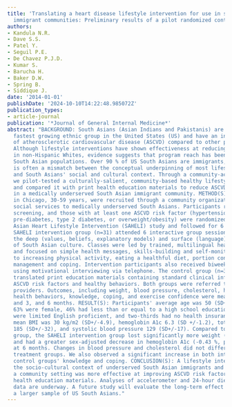 ```yaml
---
title: 'Translating a heart disease lifestyle intervention for use in south Asian
  immigrant communities: Preliminary results of a pilot randomized controlled trial'
authors:
- Kandula N.R.
- Dave S.S.
- Patel Y.
- Seguil P.E.
- De Chavez P.J.D.
- Kumar S.
- Barucha H.
- Baker D.W.
- Spring B.
- Siddique J.
date: '2014-01-01'
publishDate: '2024-10-10T14:22:48.985072Z'
publication_types:
- article-journal
publication: '*Journal of General Internal Medicine*'
abstract: "BACKGROUND: South Asians (Asian Indians and Pakistanis) are the second
  fastest growing ethnic group in the United States (US) and have an increased risk
  of atherosclerotic cardiovascular disease (ASCVD) compared to other populations.
  Although lifestyle interventions have shown effectiveness at reducing ASCVD risk
  in non-Hispanic Whites, evidence suggests that program reach has been limited in
  South Asian populations. Over 90 % of US South Asians are immigrants, and there
  is often a mismatch between the conceptual underpinning of most lifestyle interventions
  and South Asians' social and cultural context. Through a community-academic partnership,
  we pilot-tested a culturally-salient, community-based healthy lifestyle intervention
  and compared it with print health education materials to reduce ASCVD risk factors
  in a medically underserved South Asian immigrant community. METHOD(S): South Asians
  in Chicago, 30-59 years, were recruited through a community organization that provides
  social services to medically underserved South Asians. Participants received community-based
  screening, and those with at least one ASCVD risk factor (hypertension, hypercholesterolemia,
  pre-diabetes, type 2 diabetes, or overweight/obesity) were randomized into the South
  Asian Heart Lifestyle Intervention (SAHELI) study and followed for 6 months. The
  SAHELI intervention group (n=31) attended 6 interactive group sessions that incorporated
  the deep (values, beliefs, explanatory models) and surface (language) structures
  of South Asian culture. Classes were led by trained, multilingual health educators
  and focused on simple health messages, skills-building and self-monitoring related
  to increasing physical activity, eating a healthful diet, portion control, and stress
  management and coping. Intervention participants also received biweekly support
  using motivational interviewing via telephone. The control group (n=32) received
  translated print education materials containing standard clinical information about
  ASCVD risk factors and healthy behaviors. Both groups were referred to primary care
  providers. Outcomes, including weight, blood pressure, cholesterol, hemoglobin A1c,
  health behaviors, knowledge, coping, and exercise confidence were measured at baseline
  and 3, and 6 months. RESULT(S): Participants' average age was 50 (SD+/-8) years,
  63% were female, 46% had less than or equal to a high school education, one-third
  were limited English proficient, and two-thirds had no health insurance. At baseline,
  mean BMI was 30 kg/m2 (SD+/-4.9), hemoglobin A1c 6.3 (SD +/-1.2), total cholesterol
  185 (SD+/-32), and systolic blood pressure 129 (SD+/-17). Compared to the control
  group, the SAHELI intervention group lost significantly more weight (-3.2 lb, p-value=0.04)
  and had a greater sex-adjusted decrease in hemoglobin A1c (-0.43 %, p-value textless0.01)
  at 6 months. Changes in blood pressure and cholesterol did not differ between the
  treatment groups. We also observed a significant increase in both intervention and
  control groups' knowledge and coping. CONCLUSION(S): A lifestyle intervention incorporating
  the socio-cultural context of underserved South Asian immigrants and delivered in
  a community setting was more effective at improving ASCVD risk factors than print
  health education materials. Analyses of accelerometer and 24-hour dietary recall
  data are underway. A future study will evaluate the long-term effect of SAHELI in
  a larger sample of US South Asians."
---
```

